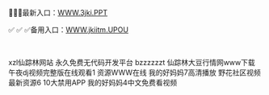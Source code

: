 <p>
	🍎🍎🍎最新入口：<a href="http://www.baidu.com/link?url=6MA2SWnO3Raqke39an_0PUxosM6ZrUGzi1BN9tNnlPW&wd">WWW.3jki.PPT</a> 
	<p>
		✅
✅
✅备用入口：<a href="http://www.baidu.com/link?url=6MA2SWnO3Raqke39an_0PUxosM6ZrUGzi1BN9tNnlPW&wd">WWW.jkiitm.UPOU</a> 
	</p>
	<p>
		<br />
	</p>
	<p>
		xzl仙踪林网站
永久免费无代码开发平台
bzzzzzzt
仙踪林大豆行情网www下载
午夜dj视频完整版在线观看1
资源WWW在线
我的好妈妈7高清播放
野花社区视频最新资源6
10大禁用APP
我的好妈妈4中文免费看视频
	</p>
